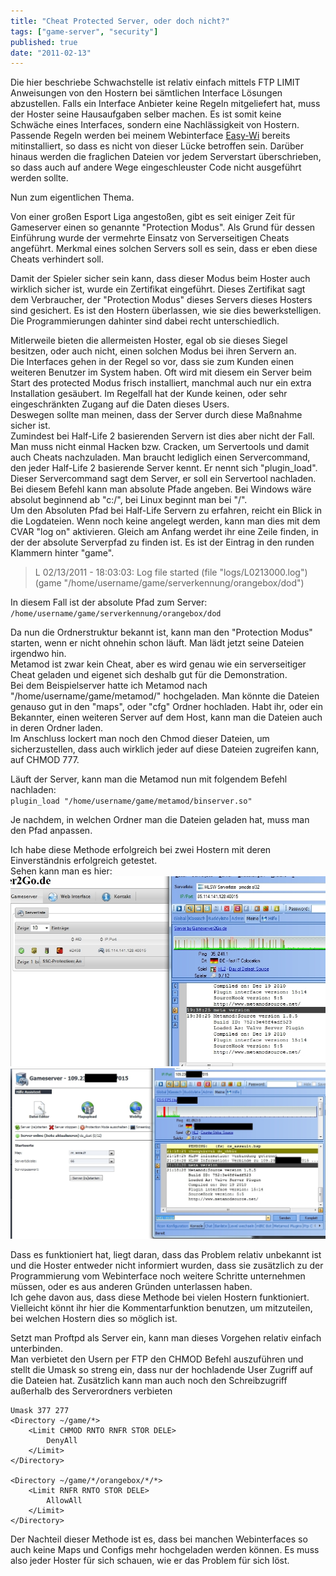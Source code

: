 ```yaml
---
title: "Cheat Protected Server, oder doch nicht?"
tags: ["game-server", "security"]
published: true
date: "2011-02-13"
---
```


Die hier beschriebe Schwachstelle ist relativ einfach mittels FTP LIMIT Anweisungen von den Hostern bei sämtlichen Interface Lösungen abzustellen. Falls ein Interface Anbieter keine Regeln mitgeliefert hat, muss der Hoster seine Hausaufgaben selber machen. Es ist somit keine Schwäche eines Interfaces, sondern eine Nachlässigkeit von Hostern.  
Passende Regeln werden bei meinem Webinterface [Easy-Wi](https://easy-wi.com) bereits mitinstalliert, so dass es nicht von dieser Lücke betroffen sein. Darüber hinaus werden die fraglichen Dateien vor jedem Serverstart überschrieben, so dass auch auf andere Wege eingeschleuster Code nicht ausgeführt werden sollte.

Nun zum eigentlichen Thema.

Von einer großen Esport Liga angestoßen, gibt es seit einiger Zeit für Gameserver einen so genannte "Protection Modus". Als Grund für dessen Einführung wurde der vermehrte Einsatz von Serverseitigen Cheats angeführt. Merkmal eines solchen Servers soll es sein, dass er eben diese Cheats verhindert soll.

Damit der Spieler sicher sein kann, dass dieser Modus beim Hoster auch wirklich sicher ist, wurde ein Zertifikat eingeführt. Dieses Zertifikat sagt dem Verbraucher, der "Protection Modus" dieses Servers dieses Hosters sind gesichert. Es ist den Hostern überlassen, wie sie dies bewerkstelligen. Die Programmierungen dahinter sind dabei recht unterschiedlich.  
  
Mitlerweile bieten die allermeisten Hoster, egal ob sie dieses Siegel besitzen, oder auch nicht, einen solchen Modus bei ihren Servern an.  
Die Interfaces gehen in der Regel so vor, dass sie zum Kunden einen weiteren Benutzer im System haben. Oft wird mit diesem ein Server beim Start des protected Modus frisch installiert, manchmal auch nur ein extra Installation gesäubert. Im Regelfall hat der Kunde keinen, oder sehr eingeschränkten Zugang auf die Daten dieses Users.  
Deswegen sollte man meinen, dass der Server durch diese Maßnahme sicher ist.  
Zumindest bei Half-Life 2 basierenden Servern ist dies aber nicht der Fall. Man muss nicht einmal Hacken bzw. Cracken, um Servertools und damit auch Cheats nachzuladen. Man braucht lediglich einen Servercommand, den jeder Half-Life 2 basierende Server kennt. Er nennt sich "plugin_load". Dieser Servercommand sagt dem Server, er soll ein Servertool nachladen.  
Bei diesem Befehl kann man absolute Pfade angeben. Bei Windows wäre absolut beginnend ab "c:/", bei Linux beginnt man bei "/".  
Um den Absoluten Pfad bei Half-Life Servern zu erfahren, reicht ein Blick in die Logdateien. Wenn noch keine angelegt werden, kann man dies mit dem CVAR "log on" aktivieren. Gleich am Anfang werdet ihr eine Zeile finden, in der der absolute Serverpfad zu finden ist. Es ist der Eintrag in den runden Klammern hinter "game".  
>L 02/13/2011 - 18:03:03: Log file started (file "logs/L0213000.log") (game "/home/username/game/serverkennung/orangebox/dod")
 
In diesem Fall ist der absolute Pfad zum Server:  
`/home/username/game/serverkennung/orangebox/dod`

Da nun die Ordnerstruktur bekannt ist, kann man den "Protection Modus" starten, wenn er nicht ohnehin schon läuft. Man lädt jetzt seine Dateien irgendwo hin.  
Metamod ist zwar kein Cheat, aber es wird genau wie ein serverseitiger Cheat geladen und eigenet sich deshalb gut für die Demonstration.  
Bei dem Beispielserver hatte ich Metamod nach "/home/username/game/metamod/" hochgeladen. Man könnte die Dateien genauso gut in den "maps", oder "cfg" Ordner hochladen. Habt ihr, oder ein Bekannter, einen weiteren Server auf dem Host, kann man die Dateien auch in deren Ordner laden.  
Im Anschluss lockert man noch den Chmod dieser Dateien, um sicherzustellen, dass auch wirklich jeder auf diese Dateien zugreifen kann, auf CHMOD 777.

Läuft der Server, kann man die Metamod nun mit folgendem Befehl nachladen:  
`plugin_load "/home/username/game/metamod/binserver.so"`

Je nachdem, in welchen Ordner man die Dateien geladen hat, muss man den Pfad anpassen.

Ich habe diese Methode erfolgreich bei zwei Hostern mit deren Einverständnis erfolgreich getestet.  
Sehen kann man es hier:
![](./my.jpg)
![](./tekbase.jpg)

Dass es funktioniert hat, liegt daran, dass das Problem relativ unbekannt ist und die Hoster entweder nicht informiert wurden, dass sie zusätzlich zu der Programmierung vom Webinterface noch weitere Schritte unternehmen müssen, oder es aus anderen Gründen unterlassen haben.  
Ich gehe davon aus, dass diese Methode bei vielen Hostern funktioniert. Vielleicht könnt ihr hier die Kommentarfunktion benutzen, um mitzuteilen, bei welchen Hostern dies so möglich ist.

Setzt man Proftpd als Server ein, kann man dieses Vorgehen relativ einfach unterbinden.  
Man verbietet den Usern per FTP den CHMOD Befehl auszuführen und stellt die Umask so streng ein, dass nur der hochladende User Zugriff auf die Dateien hat. Zusätzlich kann man auch noch den Schreibzugriff außerhalb des Serverordners verbieten  
```
Umask 377 277
<Directory ~/game/*>
    <Limit CHMOD RNTO RNFR STOR DELE>
        DenyAll
    </Limit>
</Directory>

<Directory ~/game/*/orangebox/*/*>
    <Limit RNFR RNTO STOR DELE>
        AllowAll
    </Limit>
</Directory>
```

Der Nachteil dieser Methode ist es, dass bei manchen Webinterfaces so auch keine Maps und Configs mehr hochgeladen werden können. Es muss also jeder Hoster für sich schauen, wie er das Problem für sich löst.

